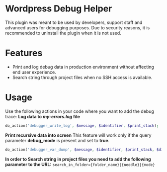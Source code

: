 # Wordpress Debug Helper

This plugin was meant to be used by developers, support staff and advanced users for debugging purposes.
Due to security reasons, it is recommended to uninstall the plugin when it is not used.

# Features

  - Print and log debug data in production environment without affecting end user experience.
  - Search string through project files when no SSH access is available.


# Usage
Use the following actions in your code where you want to add the debug trace:
**Log data to *my-errors.log* file**
```php
do_action('debugger_write_log', $message, $identifier, $print_stack);
```
**Print recursive data into screen**
This feature will work only if the query parameter **debug_mode** is present and set to **true**.
```php
do_action('debugger_var_dump', $message, $identifier, $print_stack, $die);
```
**In order to Search string in project files you need to add the following parameter to the URL:**
`search_in_folder={folder_name}|{needle}|{mode}`